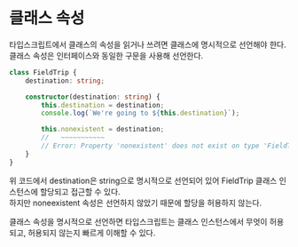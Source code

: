 # 클래스 속성
타입스크립트에서 클래스의 속성을 읽거나 쓰려면 클래스에 명시적으로 선언해야 한다.  
클래스 속성은 인터페이스와 동일한 구문을 사용해 선언한다.  
```typescript
class FieldTrip {
    destination: string;

    constructor(destination: string) {
        this.destination = destination;
        console.log(`We're going to ${this.destination}`);

        this.nonexistent = destination;
        //   ~~~~~~~~~~~
        // Error: Property 'nonexistent' does not exist on type 'FieldTrip'.
    }
}
```
위 코드에서 destination은 string으로 명시적으로 선언되어 있어 FieldTrip 클래스 인스턴스에 할당되고 접근할 수 있다.  
하지만 noneexistent 속성은 선언하지 않았기 때문에 할당을 허용하지 않는다.

클래스 속성을 명시적으로 선언하면 타입스크립트는 클래스 인스턴스에서 무엇이 허용되고, 허용되지 않는지 빠르게 이해할 수 있다.
